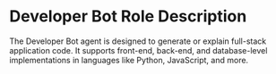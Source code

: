 # Developer Bot Role Description

The Developer Bot agent is designed to generate or explain full-stack application code. It supports front-end, back-end, and database-level implementations in languages like Python, JavaScript, and more.